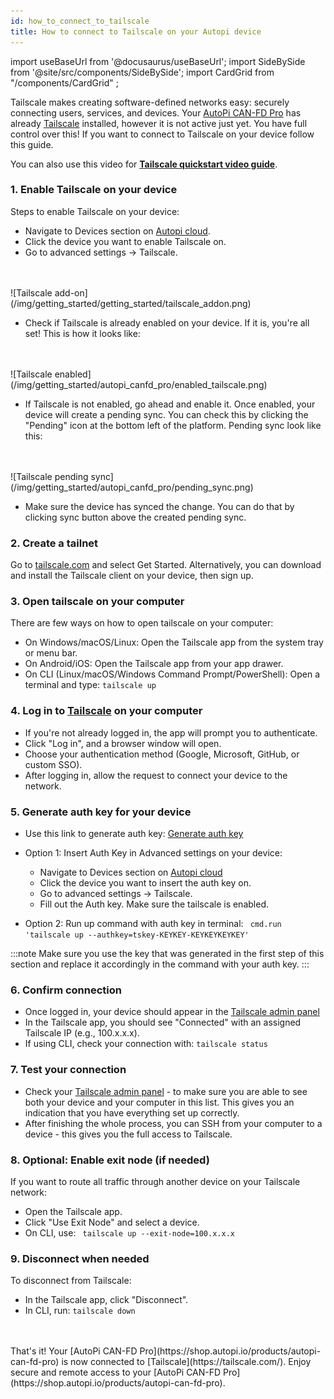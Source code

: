 ```yaml
---
id: how_to_connect_to_tailscale
title: How to connect to Tailscale on your Autopi device
---
```


import useBaseUrl from '@docusaurus/useBaseUrl';
import SideBySide from '@site/src/components/SideBySide';
import CardGrid from "/components/CardGrid" ;

Tailscale makes creating software-defined networks easy: securely connecting users, services, and devices. Your [AutoPi CAN-FD Pro](https://shop.autopi.io/products/autopi-can-fd-pro) has already [Tailscale](https://tailscale.com/) installed, however it is not active just yet. You have full control over this! If you want to connect to Tailscale on your device follow this guide.

You can also use this video for [**Tailscale quickstart video guide**](https://youtu.be/sPdvyR7bLqI).

### 1. Enable Tailscale on your device
Steps to enable Tailscale on your device: 
* Navigate to Devices section on [Autopi cloud](https://my.autopi.io/).
* Click the device you want to enable Tailscale on.
* Go to advanced settings -> Tailscale. 
<br>
</br>
![Tailscale add-on](/img/getting_started/getting_started/tailscale_addon.png)

* Check if Tailscale is already enabled on your device. If it is, you're all set! This is how it looks like: 
<br>
</br>
![Tailscale enabled](/img/getting_started/autopi_canfd_pro/enabled_tailscale.png)

* If Tailscale is not enabled, go ahead and enable it.
Once enabled, your device will create a pending sync. You can check this by clicking the "Pending" icon at the bottom left of the platform. Pending sync look like this: 
<br>
</br>
![Tailscale pending sync](/img/getting_started/autopi_canfd_pro/pending_sync.png)

* Make sure the device has synced the change. You can do that by clicking sync button above the created pending sync. 


### 2. Create a tailnet
Go to [tailscale.com](https://tailscale.com/) and select Get Started. Alternatively, you can download and install the Tailscale client on your device, then sign up.

### 3. Open tailscale on your computer

There are few ways on how to open tailscale on your computer: 
* On Windows/macOS/Linux: Open the Tailscale app from the system tray or menu bar.
* On Android/iOS: Open the Tailscale app from your app drawer.
* On CLI (Linux/macOS/Windows Command Prompt/PowerShell): Open a terminal and type:
` tailscale up ` 

### 4. Log in to [Tailscale](https://login.tailscale.com/start) on your computer 

* If you're not already logged in, the app will prompt you to authenticate.
* Click "Log in", and a browser window will open.
* Choose your authentication method (Google, Microsoft, GitHub, or custom SSO).
* After logging in, allow the request to connect your device to the network.

### 5. Generate auth key for your device
* Use this link to generate auth key: [Generate auth key](https://login.tailscale.com/admin/settings/keys)
* Option 1: Insert Auth Key in Advanced settings on your device: 
    - Navigate to Devices section on [Autopi cloud](https://my.autopi.io/)
    - Click the device you want to insert the auth key on. 
    - Go to advanced settings -> Tailscale.
    - Fill out the Auth key. Make sure the tailscale is enabled. 

* Option 2: Run up command with auth key in terminal: 
` cmd.run 'tailscale up --authkey=tskey-KEYKEY-KEYKEYKEYKEY'` 

:::note
Make sure you use the key that was generated in the first step of this section and replace it accordingly in the command with your auth key.
:::


### 6. Confirm connection 

* Once logged in, your device should appear in the [Tailscale admin panel](https://login.tailscale.com/admin/machines)
* In the Tailscale app, you should see "Connected" with an assigned Tailscale IP (e.g., 100.x.x.x).
* If using CLI, check your connection with: 
` tailscale status ` 

### 7. Test your connection 

* Check your [Tailscale admin panel](https://login.tailscale.com/admin/machines) - to make sure you are able to see both your device and your computer in this list. This gives you an indication that you have everything set up correctly.
* After finishing the whole process, you can SSH from your computer to a device - this gives you the full access to Tailscale. 


### 8. Optional: Enable exit node (if needed)

If you want to route all traffic through another device on your Tailscale network:
* Open the Tailscale app.
* Click "Use Exit Node" and select a device.
* On CLI, use:
`  tailscale up --exit-node=100.x.x.x ` 


### 9. Disconnect when needed
To disconnect from Tailscale:
* In the Tailscale app, click "Disconnect".
* In CLI, run:
` tailscale down `

<br>
</br>
That's it! Your [AutoPi CAN-FD Pro](https://shop.autopi.io/products/autopi-can-fd-pro) is now connected to [Tailscale](https://tailscale.com/). Enjoy secure and remote access to your [AutoPi CAN-FD Pro](https://shop.autopi.io/products/autopi-can-fd-pro).

